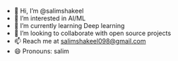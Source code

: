 - 👋 Hi, I’m @salimshakeel
- 👀 I’m interested in AI/ML
- 🌱 I’m currently learning Deep learning 
- 💞️ I’m looking to collaborate with open source projects
- 📫 Reach me at salimshakeel098@gmail.com
- 😄 Pronouns: salim

<!---
salimshakeel is a ✨ special ✨ repository because its `README.md` (this file) appears on your GitHub profile.
You can click the Preview link to take a look at your changes.
--->
